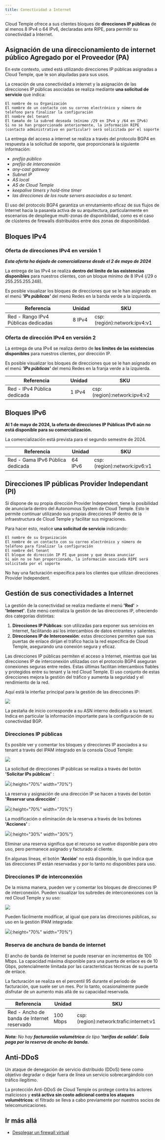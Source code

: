 ```yaml
---
title: Conectividad a Internet
---
```


Cloud Temple ofrece a sus clientes bloques de __direcciones IP públicas__ de al menos 8 IPv4 o 64 IPv6, declaradas ante RIPE, para permitir su conectividad a Internet.

## Asignación de una direccionamiento de internet público Agregado por el Proveedor (PA)
En este contexto, usted está utilizando direcciones IP públicas asignadas a Cloud Temple, que le son alquiladas para sus usos.

La creación de una conectividad a internet y la asignación de las direcciones IP públicas asociadas se realiza mediante __una solicitud de servicio__ que indica:

    El nombre de su Organización
    El nombre de un contacto con su correo electrónico y número de teléfono para finalizar la configuración
    El nombre del tenant
    El tamaño de la subred deseada (mínimo /29 en IPv4 y /64 en IPv6)
    Si no se han proporcionado anteriormente, la información RIPE (contacto administrativo en particular) será solicitada por el soporte

La entrega del acceso a internet se realiza a través del protocolo BGP4 en respuesta a la solicitud de soporte, que proporcionará la siguiente información:

- *prefijo público*
- *prefijo de interconexión*
- *any-cast gateway*
- *Subnet IP*
- *AS local*
- *AS de Cloud Temple*
- *keepalive timers y hold-time timer*
- *las direcciones de los route servers asociados a su tenant*.

El uso del protocolo BGP4 garantiza un enrutamiento eficaz de sus flujos de Internet hacia la pasarela activa de su arquitectura, particularmente en escenarios de despliegue multi-zonas de disponibilidad, como es el caso de clústeres de firewalls distribuidos entre dos zonas de disponibilidad.

## Bloques IPv4 

### Oferta de direcciones IPv4 en versión 1
__*Esta oferta ha dejado de comercializarse desde el 2 de mayo de 2024*__

La entrega de las IPv4 se realiza __dentro del límite de las existencias disponibles__ para nuestros clientes, con un bloque mínimo de 8 IPv4 (/29 o 255.255.255.248).

Es posible visualizar los bloques de direcciones que se le han asignado en el menú __*'IPs públicas'*__ del menú Redes en la banda verde a la izquierda.

| Referencia                              | Unidad | SKU                           |
| --------------------------------------- | ------ | ----------------------------- |
| Red - Rango IPv4 Públicas dedicadas    | 8 IPv4 | csp:(región):network:ipv4:v1 |

### Oferta de dirección IPv4 en versión 2
La entrega de una IPv4 se realiza dentro de __los límites de las existencias disponibles__ para nuestros clientes, por dirección IP.

Es posible visualizar los bloques de direcciones que se le han asignado en el menú __*'IPs públicas'*__ del menú Redes en la franja verde a la izquierda.

| Referencia                     | Unidad | SKU                          |
| ----------------------------- | ------ | ---------------------------- |
| Red - IPv4 Pública dedicada | 1 IPv4 | csp:(region):network:ipv4:v2 |

## Bloques IPv6

__Al 1 de mayo de 2024, la oferta de direcciones IP Públicas IPv6 aún no está disponible para su comercialización.__

La comercialización está prevista para el segundo semestre de 2024.

| Referencia                            | Unidad   | SKU                        |
| ------------------------------------- | -------- | -------------------------- |
| Red - Gama IPv6 Pública dedicada      | 64 IPv6  | csp:(region):network:ipv6:v1 |

## Direcciones IP públicas Provider Independant (PI)
Si dispone de su propia dirección Provider Independent, tiene la posibilidad de anunciarla dentro del Autonomous System de Cloud Temple. Esto le permite continuar utilizando sus propias direcciones IP dentro de la infraestructura de Cloud Temple y facilitar sus migraciones.

Para hacer esto, realice __una solicitud de servicio__ indicando:

    El nombre de su Organización
    El nombre de un contacto con su correo electrónico y número de teléfono para finalizar la configuración
    El nombre del tenant
    El bloque de dirección IP PI que posee y que desea anunciar
    Si aún no se han proporcionado, la información asociada RIPE será solicitada por el soporte

No hay una facturación específica para los clientes que utilizan direcciones Provider Independent.

## Gestión de sus conectividades a Internet
La gestión de la conectividad se realiza mediante el menú **'Red'** > **'Internet'**. Este menú centraliza la gestión de las direcciones IP, ofreciendo dos categorías distintas:

1. **Direcciones IP Públicas**: son utilizadas para exponer sus servicios en Internet, facilitando así los intercambios de datos entrantes y salientes.
2. **Direcciones IP de Interconexión**: estas direcciones permiten que sus puertas de enlace dirijan el tráfico hacia la red específica de Cloud Temple, asegurando una conexión segura y eficaz.

Las direcciones IP públicas permiten el acceso a Internet, mientras que las direcciones IP de interconexión utilizadas con el protocolo BGP4 aseguran conexiones seguras entre redes. Estas últimas facilitan intercambios fiables y protegidos entre su tenant y la red Cloud Temple. El uso conjunto de estas direcciones mejora la gestión del tráfico y aumenta la seguridad y el rendimiento de la red.

Aquí está la interfaz principal para la gestión de las direcciones IP:

![](images/shiva_inet_001.png)

La pestaña de inicio corresponde a su ASN interno dedicado a su tenant. Indica en particular la información importante para la configuración de su conectividad BGP.

### Direcciones IP públicas
Es posible ver y comentar los bloques y direcciones IP asociados a su tenant a través del IPAM integrado en la consola Cloud Temple:

![](images/shiva_inet_002.png)

La solicitud de direcciones IP públicas se realiza a través del botón **'Solicitar IPs públicas'** :

![](images/shiva_inet_003.png){:height="70%" width="70%"}

La reserva y asignación de una dirección IP se hacen a través del botón **'Reservar una dirección'** :

![](images/shiva_inet_004.png){:height="70%" width="70%"}

La modificación o eliminación de la reserva a través de los botones **'Acciones'** :

![](images/shiva_inet_005.png){:height="30%" width="30%"}

Eliminar una reserva significa que el recurso se vuelve disponible para otro uso, pero permanece asignado y facturado al cliente.

En algunas líneas, el botón **'Acción'** no está disponible, lo que indica que las direcciones IP están reservadas y por lo tanto no disponibles para uso.

### Direcciones IP de interconexión
De la misma manera, pueden ver y comentar los bloques de direcciones IP de interconexión. Pueden visualizar los subredes de interconexiones con la red Cloud Temple y su uso:

![](images/shiva_inet_008.png)

Pueden fácilmente modificar, al igual que para las direcciones públicas, su uso en la gestión IPAM integrada:

![](images/shiva_inet_007.png){:height="70%" width="70%"}

### Reserva de anchura de banda de internet
El ancho de banda de Internet se puede reservar en incrementos de 100 Mbps. La capacidad máxima disponible para una puerta de enlace es de 10 Gbps, potencialmente limitada por las características técnicas de su puerta de enlace.

La facturación se realiza en el percentil 95 durante el periodo de facturación, que suele ser un mes. Por lo tanto, ocasionalmente puede disfrutar de un aumento más allá de su capacidad reservada.

| Referencia                                    | Unidad    | SKU                                      |
| --------------------------------------------- | --------- | ---------------------------------------- |
| Red - Ancho de banda de Internet reservado    | 100 Mbps | csp:(region):network:trafic:internet:v1 |

__*Nota:*__
*No hay __facturación volumétrica__ de tipo __'tarifas de salida'. Solo paga por la reserva de ancho de banda.__*

## Anti-DDoS

Un ataque de denegación de servicio distribuido (DDoS) tiene como objetivo degradar o dejar fuera de línea un servicio sobrecargándolo con tráfico ilegítimo.

La protección Anti-DDoS de Cloud Temple os protege contra los actores maliciosos y __está activa sin costo adicional contra los ataques volumétricos__: el filtrado se lleva a cabo previamente por nuestros socios de telecomunicaciones.

## Ir más allá
- [Desplegar un firewall virtual](quickstart_network.md#desplegar-un-firewall-opensource-pfsense-)